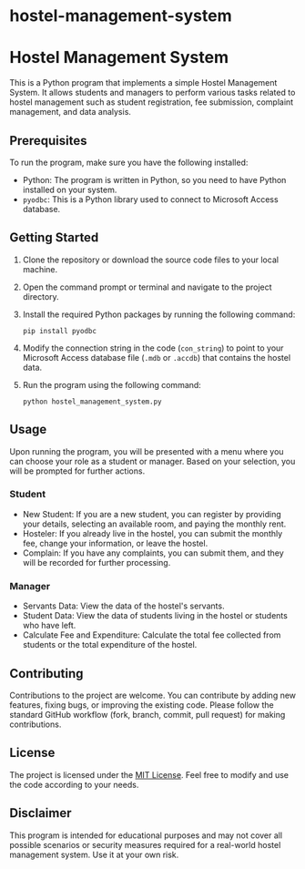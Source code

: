 # hostel-management-system
# Hostel Management System

This is a Python program that implements a simple Hostel Management System. It allows students and managers to perform various tasks related to hostel management such as student registration, fee submission, complaint management, and data analysis.

## Prerequisites

To run the program, make sure you have the following installed:

- Python: The program is written in Python, so you need to have Python installed on your system.
- `pyodbc`: This is a Python library used to connect to Microsoft Access database.

## Getting Started

1. Clone the repository or download the source code files to your local machine.

2. Open the command prompt or terminal and navigate to the project directory.

3. Install the required Python packages by running the following command:
   ```
   pip install pyodbc
   ```

4. Modify the connection string in the code (`con_string`) to point to your Microsoft Access database file (`.mdb` or `.accdb`) that contains the hostel data.

5. Run the program using the following command:
   ```
   python hostel_management_system.py
   ```

## Usage

Upon running the program, you will be presented with a menu where you can choose your role as a student or manager. Based on your selection, you will be prompted for further actions.

### Student

- New Student: If you are a new student, you can register by providing your details, selecting an available room, and paying the monthly rent.
- Hosteler: If you already live in the hostel, you can submit the monthly fee, change your information, or leave the hostel.
- Complain: If you have any complaints, you can submit them, and they will be recorded for further processing.

### Manager

- Servants Data: View the data of the hostel's servants.
- Student Data: View the data of students living in the hostel or students who have left.
- Calculate Fee and Expenditure: Calculate the total fee collected from students or the total expenditure of the hostel.

## Contributing

Contributions to the project are welcome. You can contribute by adding new features, fixing bugs, or improving the existing code. Please follow the standard GitHub workflow (fork, branch, commit, pull request) for making contributions.

## License

The project is licensed under the [MIT License](https://opensource.org/licenses/MIT). Feel free to modify and use the code according to your needs.

## Disclaimer

This program is intended for educational purposes and may not cover all possible scenarios or security measures required for a real-world hostel management system. Use it at your own risk.
